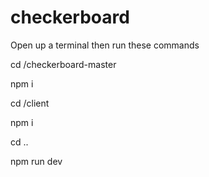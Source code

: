 # checkerboard


Open up a terminal 
then run these commands

cd /checkerboard-master

npm i

cd /client

npm i

cd ..

npm run dev
